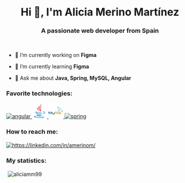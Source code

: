 <h1 align="center">Hi 👋, I'm Alicia Merino Martínez</h1>
<h3 align="center">A passionate web developer from Spain</h3>

<p align="left"> <a href="https://twitter.com/" target="blank"><img src="https://img.shields.io/twitter/follow/?logo=twitter&style=for-the-badge" alt="" /></a> </p>

- 🔭 I’m currently working on **Figma**

- 🌱 I’m currently learning **Figma**

- 💬 Ask me about **Java, Spring, MySQL, Angular**

<h3 align="left">Favorite technologies:</h3>
<p align="left"> <a href="https://angular.io" target="_blank" rel="noreferrer"> <img src="https://angular.io/assets/images/logos/angular/angular.svg" alt="angular" width="40" height="40"/> </a> <a href="https://www.java.com" target="_blank" rel="noreferrer"> <img src="https://raw.githubusercontent.com/devicons/devicon/master/icons/java/java-original.svg" alt="java" width="40" height="40"/> </a> <a href="https://www.mysql.com/" target="_blank" rel="noreferrer"> <img src="https://raw.githubusercontent.com/devicons/devicon/master/icons/mysql/mysql-original-wordmark.svg" alt="mysql" width="40" height="40"/> </a> <a href="https://spring.io/" target="_blank" rel="noreferrer"> <img src="https://www.vectorlogo.zone/logos/springio/springio-icon.svg" alt="spring" width="40" height="40"/> </a> </p>


<h3 align="left">How to reach me:</h3>
<p align="left">
<a href="https://linkedin.com/in/amerinom/" target="blank"><img align="center" src="https://raw.githubusercontent.com/rahuldkjain/github-profile-readme-generator/master/src/images/icons/Social/linked-in-alt.svg" alt="https://linkedin.com/in/amerinom/" height="30" width="40" /></a>
</p>

<h3 align="left">My statistics:</h3>
<p align="left">
&nbsp;<img align="center" src="https://github-readme-stats.vercel.app/api?username=aliciamm99&show_icons=true&locale=en" alt="aliciamm99" />
</p>


